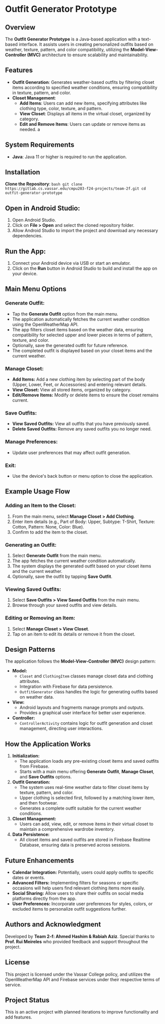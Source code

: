 # Outfit Generator Prototype

## Overview
The **Outfit Generator Prototype** is a Java-based application with a text-based interface. It assists users in creating personalized outfits based on weather, texture, pattern, and color compatibility, utilizing the **Model-View-Controller (MVC)** architecture to ensure scalability and maintainability.

## Features
- **Outfit Generation**: Generates weather-based outfits by filtering closet items according to specified weather conditions, ensuring compatibility in texture, pattern, and color.
- **Closet Management**:
   - **Add Items**: Users can add new items, specifying attributes like clothing type, color, texture, and pattern.
   - **View Closet**: Displays all items in the virtual closet, organized by category.
   - **Edit and Remove Items**: Users can update or remove items as needed.
a
## System Requirements
- **Java**: Java 11 or higher is required to run the application.

## Installation
**Clone the Repository**:
    ```bash
    git clone https://gitlab.cs.vassar.edu/cmpu203-f24-projects/team-2f.git
    cd outfit-generator-prototype
    ```
## Open in Android Studio:
1. Open Android Studio.
2. Click on **File > Open** and select the cloned repository folder.
3. Allow Android Studio to import the project and download any necessary dependencies.

## Run the App:
1. Connect your Android device via USB or start an emulator.
2. Click on the **Run** button in Android Studio to build and install the app on your device.

## Main Menu Options
### Generate Outfit:
- Tap the **Generate Outfit** option from the main menu.
- The application automatically fetches the current weather condition using the OpenWeatherMap API.
- The app filters closet items based on the weather data, ensuring compatibility for selected upper and lower pieces in terms of pattern, texture, and color.
- Optionally, save the generated outfit for future reference.
- The completed outfit is displayed based on your closet items and the current weather.

### Manage Closet:
- **Add Items:** Add a new clothing item by selecting part of the body (Upper, Lower, Feet, or Accessories) and entering relevant details.
- **View Closet:** View all stored items, organized by category.
- **Edit/Remove Items:** Modify or delete items to ensure the closet remains current.

### Save Outfits:
- **View Saved Outfits:** View all outfits that you have previously saved.
- **Delete Saved Outfits:** Remove any saved outfits you no longer need.

### Manage Preferences:
- Update user preferences that may affect outfit generation.

### Exit:
- Use the device's back button or menu option to close the application.

## Example Usage Flow
### Adding an Item to the Closet:
1. From the main menu, select **Manage Closet > Add Clothing**.
2. Enter item details (e.g., Part of Body: Upper, Subtype: T-Shirt, Texture: Cotton, Pattern: None, Color: Blue).
3. Confirm to add the item to the closet.

### Generating an Outfit:
1. Select **Generate Outfit** from the main menu.
2. The app fetches the current weather condition automatically.
3. The system displays the generated outfit based on your closet items and the current weather.
4. Optionally, save the outfit by tapping **Save Outfit**.

### Viewing Saved Outfits:
1. Select **Save Outfits > View Saved Outfits** from the main menu.
2. Browse through your saved outfits and view details.

### Editing or Removing an Item:
1. Select **Manage Closet > View Closet**.
2. Tap on an item to edit its details or remove it from the closet.

## Design Patterns
The application follows the **Model-View-Controller (MVC)** design pattern:
- **Model:**
    - `Closet` and `ClothingItem` classes manage closet data and clothing attributes.
    - Integration with Firebase for data persistence.
    - `OutfitGenerator` class handles the logic for generating outfits based on weather data.
- **View:**
    - Android layouts and fragments manage prompts and outputs.
    - Provides a graphical user interface for better user experience.
- **Controller:**
    - `ControllerActivity` contains logic for outfit generation and closet management, directing user interactions.

## How the Application Works
1. **Initialization:**
    - The application loads any pre-existing closet items and saved outfits from Firebase.
    - Starts with a main menu offering **Generate Outfit**, **Manage Closet**, and **Save Outfits** options.
2. **Outfit Generation:**
    - The system uses real-time weather data to filter closet items by texture, pattern, and color.
    - Upper clothing is selected first, followed by a matching lower item, and then footwear.
    - Generates a complete outfit suitable for the current weather conditions.
3. **Closet Management:**
    - Users can add, view, edit, or remove items in their virtual closet to maintain a comprehensive wardrobe inventory.
4. **Data Persistence:**
    - All closet items and saved outfits are stored in Firebase Realtime Database, ensuring data is preserved across sessions.

## Future Enhancements
- **Calendar Integration:** Potentially, users could apply outfits to specific dates or events.
- **Advanced Filters:** Implementing filters for seasons or specific occasions will help users find relevant clothing items more easily.
- **Social Sharing:** Allow users to share their outfits on social media platforms directly from the app.
- **User Preferences:** Incorporate user preferences for styles, colors, or excluded items to personalize outfit suggestions further.

## Authors and Acknowledgment
Developed by **Team 2-f: Ahmed Hashim & Rabiah Aziz**. Special thanks to **Prof. Rui Meireles** who provided feedback and support throughout the project.

## License
This project is licensed under the Vassar College policy, and utilizes the OpenWeatherMap API and Firebase services under their respective terms of service.

## Project Status
This is an active project with planned iterations to improve functionality and add features.

